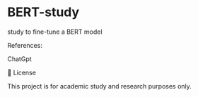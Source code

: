 # BERT-study
study to fine-tune a BERT model


References:


ChatGpt


📜 License

This project is for academic study and research purposes only.



